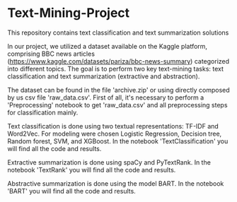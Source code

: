 # Text-Mining-Project
This repository contains text classification and text summarization solutions

In our project, we utilized a dataset available on the Kaggle platform, comprising BBC news articles (https://www.kaggle.com/datasets/pariza/bbc-news-summary) categorized into different topics. The goal is to perform two key text-mining tasks: text classification and text summarization (extractive and abstraction).

The dataset can be found in the file 'archive.zip' or using directly composed by us csv file 'raw_data.csv'. First of all, it's necessary to perform a 'Preprocessing' notebook to get 'raw_data.csv' and all preprocessing steps for classification mainly. 

Text classification is done using two textual representations: TF-IDF and Word2Vec. For modeling were chosen Logistic Regression, Decision tree, Random forest, SVM, and XGBoost. In the notebook 'TextClassification' you will find all the code and results.

Extractive summarization is done using spaCy and PyTextRank. In the notebook 'TextRank' you will find all the code and results.

Abstractive summarization is done using the model BART. In the notebook 'BART' you will find all the code and results.
